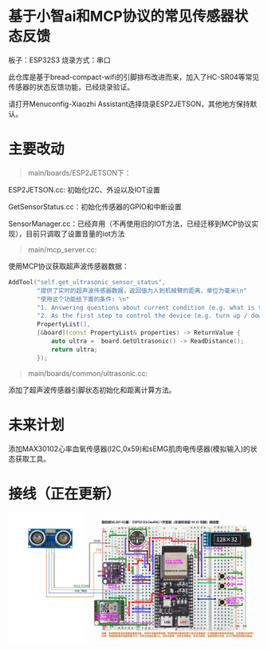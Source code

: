 # 基于小智ai和MCP协议的常见传感器状态反馈

板子：ESP32S3
烧录方式：串口

此仓库是基于bread-compact-wifi的引脚排布改进而来，加入了HC-SR04等常见传感器的状态反馈功能，已经烧录验证。

请打开Menuconfig-Xiaozhi Assistant选择烧录ESP2JETSON，其他地方保持默认。


# 主要改动

> main/boards/ESP2JETSON下：

ESP2JETSON.cc: 初始化I2C、外设以及IOT设置

GetSensorStatus.cc：初始化传感器的GPIO和中断设置

SensorManager.cc：已经弃用（不再使用旧的IOT方法，已经迁移到MCP协议实现），目前只调取了设置音量的iot方法

> main/mcp_server.cc:

使用MCP协议获取超声波传感器数据：

```cpp
AddTool("self.get_ultrasonic_sensor_status",
        "提供了实时的超声波传感器数据，返回值为人到机械臂的距离，单位为毫米\n"
        "使用这个功能给下面的条件: \n"
        "1. Answering questions about current condition (e.g. what is the current volume of the audio speaker?)\n"
        "2. As the first step to control the device (e.g. turn up / down the volume of the audio speaker, etc.)",
        PropertyList(),
        [&board](const PropertyList& properties) -> ReturnValue {
            auto ultra =  board.GetUltrasonic() -> ReadDistance();
            return ultra;
        });
```

> main/boards/common/ultrasonic.cc:

添加了超声波传感器引脚状态初始化和距离计算方法。

# 未来计划

添加MAX30102心率血氧传感器(I2C,0x59)和sEMG肌肉电传感器(模拟输入)的状态获取工具。

# 接线（正在更新）

<img width="1471" alt="Live Demo" src="https://github.com/Hustle28214/xiaozhi-esp32/blob/main/main/boards/ESP2JETSON/%E6%8E%A5%E7%BA%BF.png">